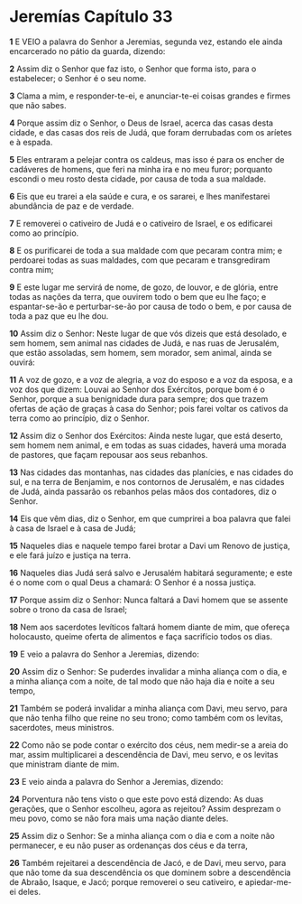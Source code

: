 # Jeremías Capítulo 33

**1** 	E VEIO a palavra do Senhor a Jeremias, segunda vez, estando ele ainda encarcerado no pátio da guarda, dizendo:

**2** 	Assim diz o Senhor que faz isto, o Senhor que forma isto, para o estabelecer; o Senhor é o seu nome.

**3** 	Clama a mim, e responder-te-ei, e anunciar-te-ei coisas grandes e firmes que não sabes.

**4** 	Porque assim diz o Senhor, o Deus de Israel, acerca das casas desta cidade, e das casas dos reis de Judá, que foram derrubadas com os aríetes e à espada.

**5** 	Eles entraram a pelejar contra os caldeus, mas isso é para os encher de cadáveres de homens, que feri na minha ira e no meu furor; porquanto escondi o meu rosto desta cidade, por causa de toda a sua maldade.

**6** 	Eis que eu trarei a ela saúde e cura, e os sararei, e lhes manifestarei abundância de paz e de verdade.

**7** 	E removerei o cativeiro de Judá e o cativeiro de Israel, e os edificarei como ao princípio.

**8** 	E os purificarei de toda a sua maldade com que pecaram contra mim; e perdoarei todas as suas maldades, com que pecaram e transgrediram contra mim;

**9** 	E este lugar me servirá de nome, de gozo, de louvor, e de glória, entre todas as nações da terra, que ouvirem todo o bem que eu lhe faço; e espantar-se-ão e perturbar-se-ão por causa de todo o bem, e por causa de toda a paz que eu lhe dou.

**10** 	Assim diz o Senhor: Neste lugar de que vós dizeis que está desolado, e sem homem, sem animal nas cidades de Judá, e nas ruas de Jerusalém, que estão assoladas, sem homem, sem morador, sem animal, ainda se ouvirá:

**11** 	A voz de gozo, e a voz de alegria, a voz do esposo e a voz da esposa, e a voz dos que dizem: Louvai ao Senhor dos Exércitos, porque bom é o Senhor, porque a sua benignidade dura para sempre; dos que trazem ofertas de ação de graças à casa do Senhor; pois farei voltar os cativos da terra como ao princípio, diz o Senhor.

**12** 	Assim diz o Senhor dos Exércitos: Ainda neste lugar, que está deserto, sem homem nem animal, e em todas as suas cidades, haverá uma morada de pastores, que façam repousar aos seus rebanhos.

**13** 	Nas cidades das montanhas, nas cidades das planícies, e nas cidades do sul, e na terra de Benjamim, e nos contornos de Jerusalém, e nas cidades de Judá, ainda passarão os rebanhos pelas mãos dos contadores, diz o Senhor.

**14** 	Eis que vêm dias, diz o Senhor, em que cumprirei a boa palavra que falei à casa de Israel e à casa de Judá;

**15** 	Naqueles dias e naquele tempo farei brotar a Davi um Renovo de justiça, e ele fará juízo e justiça na terra.

**16** 	Naqueles dias Judá será salvo e Jerusalém habitará seguramente; e este é o nome com o qual Deus a chamará: O Senhor é a nossa justiça.

**17** 	Porque assim diz o Senhor: Nunca faltará a Davi homem que se assente sobre o trono da casa de Israel;

**18** 	Nem aos sacerdotes levíticos faltará homem diante de mim, que ofereça holocausto, queime oferta de alimentos e faça sacrifício todos os dias.

**19** 	E veio a palavra do Senhor a Jeremias, dizendo:

**20** 	Assim diz o Senhor: Se puderdes invalidar a minha aliança com o dia, e a minha aliança com a noite, de tal modo que não haja dia e noite a seu tempo,

**21** 	Também se poderá invalidar a minha aliança com Davi, meu servo, para que não tenha filho que reine no seu trono; como também com os levitas, sacerdotes, meus ministros.

**22** 	Como não se pode contar o exército dos céus, nem medir-se a areia do mar, assim multiplicarei a descendência de Davi, meu servo, e os levitas que ministram diante de mim.

**23** 	E veio ainda a palavra do Senhor a Jeremias, dizendo:

**24** 	Porventura não tens visto o que este povo está dizendo: As duas gerações, que o Senhor escolheu, agora as rejeitou? Assim desprezam o meu povo, como se não fora mais uma nação diante deles.

**25** 	Assim diz o Senhor: Se a minha aliança com o dia e com a noite não permanecer, e eu não puser as ordenanças dos céus e da terra,

**26** 	Também rejeitarei a descendência de Jacó, e de Davi, meu servo, para que não tome da sua descendência os que dominem sobre a descendência de Abraão, Isaque, e Jacó; porque removerei o seu cativeiro, e apiedar-me-ei deles.

